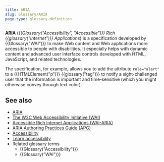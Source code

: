 ```yaml
---
title: ARIA
slug: Glossary/ARIA
page-type: glossary-definition
---
```




**ARIA** (_{{Glossary("Accessibility", "Accessible")}} Rich {{glossary("Internet")}} Applications_) is a  specification developed by {{Glossary("WAI")}} to make Web content and Web applications more accessible to people with disabilities. It especially helps with dynamic content and advanced user interface controls developed with HTML, JavaScript, and related technologies.

The specification, for example, allows you to add the attribute `role="alert"` to a {{HTMLElement("p")}} {{glossary("tag")}} to notify a sight-challenged user that the information is important and time-sensitive (which you might otherwise convey through text color).

## See also

- [ARIA](/Web/Accessibility/ARIA)
- [The W3C Web Accessibility Initiative (WAI)](https://www.w3.org/WAI/)
- [Accessible Rich Internet Applications (WAI-ARIA)](https://w3c.github.io/aria/)
- [ARIA Authoring Practices Guide (APG)](https://www.w3.org/WAI/ARIA/apg/)
- [Accessibility](/Web/Accessibility)
- [Learn accessibility](/Learn/Accessibility)
- Related glossary terms
  - {{Glossary("Accessibility")}}
  - {{Glossary("WAI")}}
